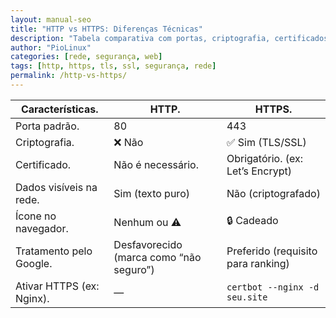 ```yaml
---
layout: manual-seo
title: "HTTP vs HTTPS: Diferenças Técnicas"
description: "Tabela comparativa com portas, criptografia, certificados e mais — sem enfeites."
author: "PioLinux"
categories: [rede, segurança, web]
tags: [http, https, tls, ssl, segurança, rede]
permalink: /http-vs-https/
---
```




<section class="post-content">



<table class="evergreen-table">
  <thead>
    <tr>
      <th>Características.</th>
      <th>HTTP.</th>
      <th>HTTPS.</th>
    </tr>
  </thead>
  <tbody>
    <tr>
      <td data-label="Característica">Porta padrão.</td>
      <td data-label="HTTP">80</td>
      <td data-label="HTTPS">443</td>
    </tr>
    <tr>
      <td data-label="Característica">Criptografia.</td>
      <td data-label="HTTP">❌ Não</td>
      <td data-label="HTTPS">✅ Sim (TLS/SSL)</td>
    </tr>
    <tr>
      <td data-label="Característica">Certificado.</td>
      <td data-label="HTTP">Não é necessário.</td>
      <td data-label="HTTPS">Obrigatório. (ex: Let’s Encrypt)</td>
    </tr>
    <tr>
      <td data-label="Característica">Dados visíveis na rede.</td>
      <td data-label="HTTP">Sim (texto puro)</td>
      <td data-label="HTTPS">Não (criptografado)</td>
    </tr>
    <tr>
      <td data-label="Característica">Ícone no navegador.</td>
      <td data-label="HTTP">Nenhum ou ⚠️</td>
      <td data-label="HTTPS">🔒 Cadeado</td>
    </tr>
    <tr>
      <td data-label="Característica">Tratamento pelo Google.</td>
      <td data-label="HTTP">Desfavorecido (marca como “não seguro”)</td>
      <td data-label="HTTPS">Preferido (requisito para ranking)</td>
    </tr>
    <tr>
      <td data-label="Característica">Ativar HTTPS (ex: Nginx).</td>
      <td data-label="HTTP">—</td>
      <td data-label="HTTPS"><code>certbot --nginx -d seu.site</code></td>
    </tr>
  </tbody>
</table>

</section>
